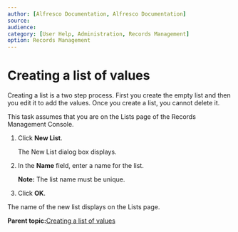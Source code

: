```yaml
---
author: [Alfresco Documentation, Alfresco Documentation]
source: 
audience: 
category: [User Help, Administration, Records Management]
option: Records Management
---
```


# Creating a list of values

Creating a list is a two step process. First you create the empty list and then you edit it to add the values. Once you create a list, you cannot delete it.

This task assumes that you are on the Lists page of the Records Management Console.

1.  Click **New List**.

    The New List dialog box displays.

2.  In the **Name** field, enter a name for the list.

    **Note:** The list name must be unique.

3.  Click **OK**.


The name of the new list displays on the Lists page.

**Parent topic:**[Creating a list of values](../concepts/rm-lov-intro.md)

